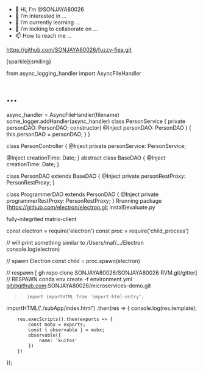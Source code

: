 - 👋 Hi, I’m @SONJAYA80026
- 👀 I’m interested in ...
- 🌱 I’m currently learning ...
- 💞️ I’m looking to collaborate on ...
- 📫 How to reach me ...

https://github.com/SONJAYA80026/fuzzy-fiea.git
<!---
SONJAYA80026/SONJAYA80026 is a ✨ special ✨ repository because its `README.md` (this file) appears on your GitHub profile.
You can click the Preview link to take a look at your changes.
--->[sparkle]{smiling}
from async_logging_handler import AsyncFileHandler

# ...

async_handler = AsyncFileHandler(filename)
some_logger.addHandler(async_handler)
class PersonService {
  private personDAO: PersonDAO;
  constructor( @Inject personDAO: PersonDAO ) {
    this.personDAO = personDAO;
  }
}

class PersonController {
  @Inject
  private personService: PersonService;

  @Inject
  creationTime: Date;
}
abstract class BaseDAO {
  @Inject
  creationTime: Date;
}

class PersonDAO extends BaseDAO {
  @Inject
  private personRestProxy: PersonRestProxy;
}

class ProgrammerDAO extends PersonDAO {
  @Inject
  private programmerRestProxy: PersonRestProxy;
}
Rrunning package {https://github.com/electron/electron.git install}evaluate.py

fully-integrited matrix-client

const electron = require('electron')
const proc = require('child_process')

// will print something similar to /Users/maf/.../Electron
console.log(electron)

// spawn Electron
const child = proc.spawn(electron)

// respawn [ gh repo clone SONJAYA80026/SONJAYA80026 RVM.git/gitter]
// RESPAWN conda env create -f environment.yml  
git@github.com:SONJAYA80026/microservices-demo.git

>       import importHTML from 'import-html-entry';

importHTML('./subApp/index.html')
    .then(res => {
        console.log(res.template);

        res.execScripts().then(exports => {
            const mobx = exports;
            const { observable } = mobx;
            observable({
                name: 'kuitos'
            })	
        })
});

